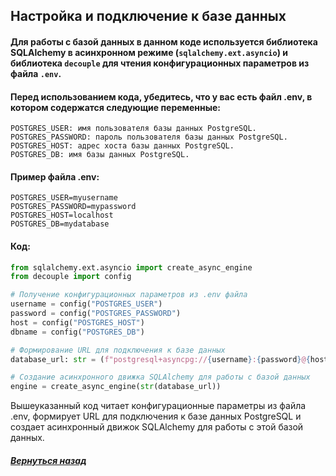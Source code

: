 ## Настройка и подключение к базе данных

#### Для работы с базой данных в данном коде используется библиотека SQLAlchemy в асинхронном режиме (`sqlalchemy.ext.asyncio`) и библиотека `decouple` для чтения конфигурационных параметров из файла `.env`.

#### Перед использованием кода, убедитесь, что у вас есть файл .env, в котором содержатся следующие переменные:

    POSTGRES_USER: имя пользователя базы данных PostgreSQL.
    POSTGRES_PASSWORD: пароль пользователя базы данных PostgreSQL.
    POSTGRES_HOST: адрес хоста базы данных PostgreSQL.
    POSTGRES_DB: имя базы данных PostgreSQL.

#### Пример файла .env:
    
    POSTGRES_USER=myusername
    POSTGRES_PASSWORD=mypassword
    POSTGRES_HOST=localhost
    POSTGRES_DB=mydatabase

#### Код:

~~~python
from sqlalchemy.ext.asyncio import create_async_engine
from decouple import config

# Получение конфигурационных параметров из .env файла
username = config("POSTGRES_USER")
password = config("POSTGRES_PASSWORD")
host = config("POSTGRES_HOST")
dbname = config("POSTGRES_DB")

# Формирование URL для подключения к базе данных
database_url: str = (f"postgresql+asyncpg://{username}:{password}@{host}:5432/{dbname}")

# Создание асинхронного движка SQLAlchemy для работы с базой данных
engine = create_async_engine(str(database_url))
~~~

Вышеуказанный код читает конфигурационные параметры из файла .env, формирует URL для подключения к базе данных PostgreSQL и создает асинхронный движок SQLAlchemy для работы с этой базой данных.

##### [Вернуться назад](./index.md)
